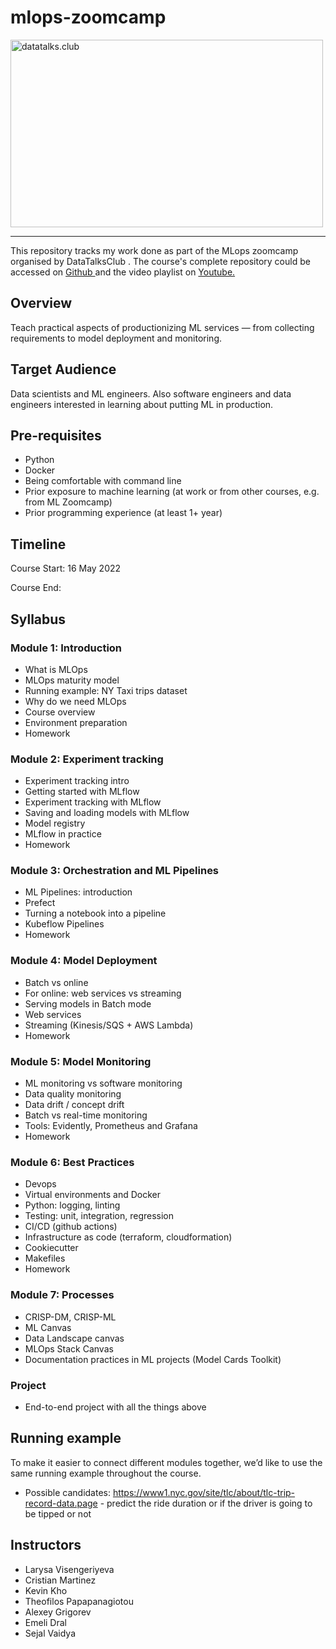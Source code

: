 # mlops-zoomcamp

<div id="image" align="left">
  <a href="https://datatalks.club" target="_SEL" rel="nofollow">
    <img src="https://github.com/DataTalksClub/mlops-zoomcamp/raw/main/images/banner.png" alt="datatalks.club" width="500" height="300">
  </a>
</div>


<hr></hr>

<p>This repository tracks my work done as part of the MLops zoomcamp organised by DataTalksClub .
   The course's complete repository could be accessed on <a href="https://github.com/DataTalksClub/mlops-zoomcamp" rel="nofollow"> Github </a> 
   and the video playlist on
   <a href="https://www.youtube.com/playlist?list=PL3MmuxUbc_hIUISrluw_A7wDSmfOhErJK" rel="nofollow"> Youtube. </a> 
</p>

<h2> Overview </h2>
<p>Teach practical aspects of productionizing ML services — from collecting requirements to model deployment and monitoring.</p>

<h2> Target Audience </h2>
<p>Data scientists and ML engineers. Also software engineers and data engineers interested in learning about putting ML in production.</p>

<h2> Pre-requisites </h2>

- Python
- Docker
- Being comfortable with command line
- Prior exposure to machine learning (at work or from other courses, e.g. from ML Zoomcamp)
- Prior programming experience (at least 1+ year)

<h2> Timeline </h2>
<p>Course Start: 16 May 2022</p>
<p>Course End: </p>

<h2> Syllabus </h2>

<h3> Module 1: Introduction </h3>

- What is MLOps
- MLOps maturity model
- Running example: NY Taxi trips dataset
- Why do we need MLOps
- Course overview
- Environment preparation
- Homework

<h3> Module 2: Experiment tracking </h3>

- Experiment tracking intro
- Getting started with MLflow
- Experiment tracking with MLflow
- Saving and loading models with MLflow
- Model registry
- MLflow in practice
- Homework

<h3> Module 3: Orchestration and ML Pipelines </h3>

- ML Pipelines: introduction
- Prefect
- Turning a notebook into a pipeline
- Kubeflow Pipelines
- Homework

<h3> Module 4: Model Deployment </h3>

- Batch vs online
- For online: web services vs streaming
- Serving models in Batch mode
- Web services
- Streaming (Kinesis/SQS + AWS Lambda)
- Homework

<h3> Module 5: Model Monitoring </h3>

- ML monitoring vs software monitoring
- Data quality monitoring
- Data drift / concept drift
- Batch vs real-time monitoring
- Tools: Evidently, Prometheus and Grafana
- Homework

<h3> Module 6: Best Practices </h3>

- Devops
- Virtual environments and Docker
- Python: logging, linting
- Testing: unit, integration, regression
- CI/CD (github actions)
- Infrastructure as code (terraform, cloudformation)
- Cookiecutter
- Makefiles
- Homework

<h3> Module 7: Processes </h3>

- CRISP-DM, CRISP-ML
- ML Canvas
- Data Landscape canvas
- MLOps Stack Canvas
- Documentation practices in ML projects (Model Cards Toolkit)

<h3> Project </h3>

- End-to-end project with all the things above


<h2> Running example </h2>
<p>To make it easier to connect different modules together, we’d like to use the same running example throughout the course.

  - Possible candidates:
  https://www1.nyc.gov/site/tlc/about/tlc-trip-record-data.page - predict the ride duration or if the driver is going to be tipped or not </p>


<h2> Instructors </h2>

- Larysa Visengeriyeva
- Cristian Martinez
- Kevin Kho
- Theofilos Papapanagiotou
- Alexey Grigorev
- Emeli Dral
- Sejal Vaidya


